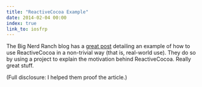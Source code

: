 ```yaml
---
title: "ReactiveCocoa Example"
date: 2014-02-04 00:00
index: true
link_to: iosfrp
---
```


The Big Nerd Ranch blog has a [great post](http://blog.bignerdranch.com/4549-data-driven-ios-development-reactivecocoa/) detailing an example of how to use ReactiveCocoa in a non-trivial way (that is, real-world use). They do so by using a project to explain the motivation behind ReactiveCocoa. Really great stuff.

(Full disclosure: I helped them proof the article.)

<!-- more -->
